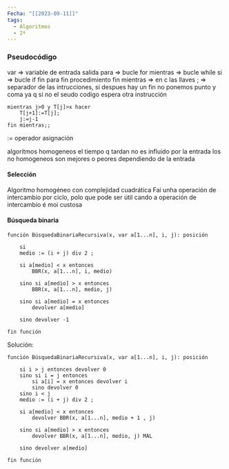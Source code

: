 ```yaml
---
Fecha: "[[2023-09-11]]"
tags:
  - Algoritmos
  - 2º
---
```


### Pseudocódigo

var => variable de entrada salida
para => bucle for
mientras => bucle while
si => bucle if
fin para fin procedimiento fin mientras => en c las llaves
; => separador de las intrucciones, si despues hay un fin no ponemos punto y coma ya        q si no el seudo codigo espera otra instrucción
```
mientras j>0 y T[j]>x hacer
	T[j+1]:=T[j];
	j:=j‐1
fin mientras;;
```
:= operador asignación

algoritmos homogeneos el tiempo q tardan no es influido por la entrada
los no homogeneos son mejores o peores dependiendo de la entrada

#### Selección

Algoritmo homogéneo con complejidad cuadrática
Fai unha operación de intercambio por ciclo, polo que pode ser útil cando a operación de intercambio é moi custosa

#### Búsqueda binaria

``` 
función BúsquedaBinariaRecursiva(x, var a[1...n], i, j): posición
	
	si 
	medio := (i + j) div 2 ;
	
	si a[medio] < x entonces
		BBR(x, a[1...n], i, medio)
		
	sino si a[medio] > x entonces
		BBR(x, a[1...n], medio, j)
		
	sino si a[medio] = x entonces
		devolver a[medio]
		
	sino devolver -1
	
fin función

```

Solución:
```
función BúsquedaBinariaRecursiva(x, var a[1...n], i, j): posición
	
	si i > j entonces devolver 0 
	sino si i = j entonces
		si a[i] = x entonces devolver i
		sino devolver 0
	sino i < j
	medio := (i + j) div 2 ;
	
	si a[medio] < x entonces
		devolver BBR(x, a[1...n], medio + 1 , j)
		
	sino si a[medio] > x entonces
		devolver BBR(x, a[1...n], medio, j) MAL
		
	sino devolver a[medio]
	
fin función

```


